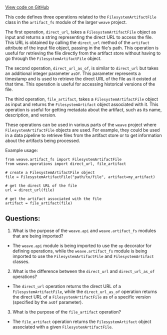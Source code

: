 [View code on GitHub](https://github.com/wandb/weave/weave/ops_primitives/file_artifact.py)

This code defines three operations related to the `FilesystemArtifactFile` class in the `artifact_fs` module of the larger `weave` project. 

The first operation, `direct_url`, takes a `FilesystemArtifactFile` object as input and returns a string representing the direct URL to access the file. This URL is obtained by calling the `direct_url` method of the `artifact` attribute of the input file object, passing in the file's path. This operation is useful for retrieving the file directly from the artifact store without having to go through the `FilesystemArtifactFile` object.

The second operation, `direct_url_as_of`, is similar to `direct_url` but takes an additional integer parameter `asOf`. This parameter represents a timestamp and is used to retrieve the direct URL of the file as it existed at that time. This operation is useful for accessing historical versions of the file.

The third operation, `file_artifact`, takes a `FilesystemArtifactFile` object as input and returns the `FilesystemArtifact` object associated with it. This operation is useful for getting metadata about the artifact, such as its name, description, and version.

These operations can be used in various parts of the `weave` project where `FilesystemArtifactFile` objects are used. For example, they could be used in a data pipeline to retrieve files from the artifact store or to get information about the artifacts being processed. 

Example usage:

```
from weave.artifact_fs import FilesystemArtifactFile
from weave.operations import direct_url, file_artifact

# create a FilesystemArtifactFile object
file = FilesystemArtifactFile("path/to/file", artifact=my_artifact)

# get the direct URL of the file
url = direct_url(file)

# get the artifact associated with the file
artifact = file_artifact(file)
```
## Questions: 
 1. What is the purpose of the `weave.api` and `weave.artifact_fs` modules that are being imported?
- The `weave.api` module is being imported to use the `op` decorator for defining operations, while the `weave.artifact_fs` module is being imported to use the `FilesystemArtifactFile` and `FilesystemArtifact` classes.
2. What is the difference between the `direct_url` and `direct_url_as_of` operations?
- The `direct_url` operation returns the direct URL of a `FilesystemArtifactFile`, while the `direct_url_as_of` operation returns the direct URL of a `FilesystemArtifactFile` as of a specific version (specified by the `asOf` parameter).
3. What is the purpose of the `file_artifact` operation?
- The `file_artifact` operation returns the `FilesystemArtifact` object associated with a given `FilesystemArtifactFile`.